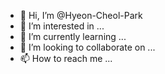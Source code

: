 - 👋 Hi, I’m @Hyeon-Cheol-Park
- 👀 I’m interested in ...
- 🌱 I’m currently learning ...
- 💞️ I’m looking to collaborate on ...
- 📫 How to reach me ...

<!---
This repository owen by Hyeon-Cheol Park at miliwave and is a ✨ special ✨ repository because its `README.md` (this file) appears on your GitHub profile.
You can click the Preview link to take a look at your changes.
--->
